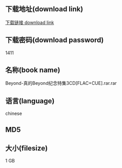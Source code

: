 ## 下载地址(download link)
[下载链接 download link](https://tutu365.netlify.app/?s=Beyond-%E7%9C%9F%E7%9A%84Beyond%E7%BA%AA%E5%BF%B5%E7%89%B9%E9%9B%863CD%5BFLAC%2BCUE%5D.rar)

## 下载密码(download password)
1411

## 名称(book name)
Beyond-真的Beyond纪念特集3CD[FLAC+CUE].rar.rar

## 语言(language)
chinese

## MD5


## 大小(filesize)
1 GB

